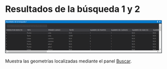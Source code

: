 # Resultados de la búsqueda 1 y 2

![Panel Resultados de la b&#xFA;squeda](../../../.gitbook/assets/panelresultadosdelabusqueda.png)

Muestra las geometrías localizadas mediante el panel [Buscar](buscar.md).

